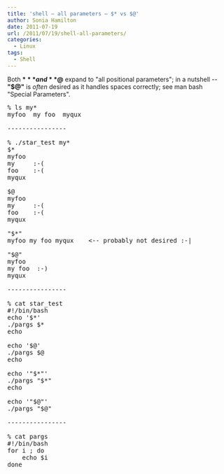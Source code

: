 ```yaml
---
title: 'shell – all parameters – $* vs $@'
author: Sonia Hamilton
date: 2011-07-19
url: /2011/07/19/shell-all-parameters/
categories:
  - Linux
tags:
  - Shell
---
```

Both **$*** and **$@** expand to "all positional parameters"; in a nutshell -- **"$@"** is *often* desired as it handles spaces correctly; see man bash "Special Parameters".

<!--more-->

<pre>% ls my*     
myfoo  my foo  myqux

----------------

% ./star_test my*
$*
myfoo
my     :-(
foo    :-(
myqux

$@
myfoo
my     :-(
foo    :-(
myqux

"$*"
myfoo my foo myqux    &lt;-- probably not desired :-|

"$@"
myfoo
my foo  :-)
myqux

----------------

% cat star_test
#!/bin/bash
echo '$*'
./pargs $*
echo

echo '$@'
./pargs $@
echo

echo '"$*"'
./pargs "$*"
echo

echo '"$@"'
./pargs "$@"

----------------

% cat pargs
#!/bin/bash
for i ; do
    echo $i
done</pre>
